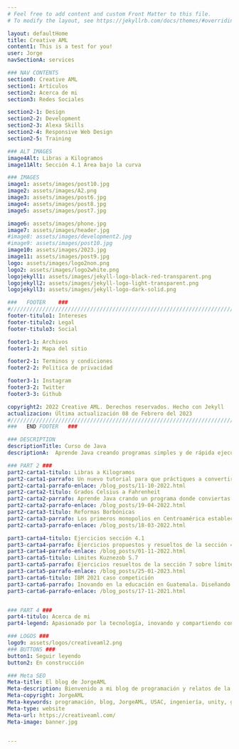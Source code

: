 ```yaml
---
# Feel free to add content and custom Front Matter to this file.
# To modify the layout, see https://jekyllrb.com/docs/themes/#overriding-theme-defaults

layout: defaultHome
title: Creative AML
content1: This is a test for you!
user: Jorge
navSectionA: services

### NAV CONTENTS
section0: Creative AML
section1: Artículos
section2: Acerca de mi
section3: Redes Sociales

section2-1: Design
section2-2: Development
section2-3: Alexa Skills
section2-4: Responsive Web Design
section2-5: Training

### ALT IMAGES
image4Alt: Libras a Kilogramos
image11Alt: Sección 4.1 Area bajo la curva

### IMAGES
image1: assets/images/post10.jpg
image2: assets/images/A2.png
image3: assets/images/post6.jpg
image4: assets/images/post8.jpg
image5: assets/images/post7.jpg

image6: assets/images/phone.jpg
image7: assets/images/header.jpg
#image8: assets/images/development2.jpg
#image9: assets/images/post10.jpg
image10: assets/images/2023.jpg
image11: assets/images/post9.jpg
logo: assets/images/logo2non.png
logo2: assets/images/logo2white.png
logojekyll1: assets/images/jekyll-logo-black-red-transparent.png
logojekyll2: assets/images/jekyll-logo-light-transparent.png
logojekyll3: assets/images/jekyll-logo-dark-solid.png

###   FOOTER    ###
#//////////////////////////////////////////////////////////////////////////////
footer-titulo1: Intereses
footer-titulo2: Legal
footer-titulo3: Social

footer1-1: Archivos
footer1-2: Mapa del sitio

footer2-1: Terminos y condiciones
footer2-2: Politica de privacidad

footer3-1: Instagram
footer3-2: Twitter
footer3-3: Github

copyright2: 2022 Creative AML. Derechos reservados. Hecho con Jekyll
actualizacion: Última actualización 08 de Febrero del 2023
#//////////////////////////////////////////////////////////////////////////////
###   END FOOTER   ###

### DESCRIPTION
descriptionTitle: Curso de Java
descriptionA:  Aprende Java creando programas simples y de rápida ejecución visitando los tutoriales que tengo planeado hacer cada semana

### PART 2 ###
part2-carta1-titulo: Libras a Kilogramos
part2-carta1-parrafo: Un nuevo tutorial para que práctiques a convertir libras a kilogramos usando Java.
part2-carta1-parrafo-enlace: /blog_posts/11-10-2022.html
part2-carta2-titulo: Grados Celsius a Fahrenheit
part2-carta2-parrafo: Aprende Java crando un programa donde conviertas de grados Celsius a Fahrenheit.
part2-carta2-parrafo-enlace: /blog_posts/19-04-2022.html
part2-carta3-titulo: Reformas Borbónicas
part2-carta3-parrafo: Los primeros monopolios en Centroamérica establecidos en el siglo XVIII fueron los que sentaron las bases de las reformas fiscales y el pago de los tributos a los comerciantes guatemaltecos.
part2-carta3-parrafo-enlace: /blog_posts/18-03-2022.html

part3-carta4-titulo: Ejercicios sección 4.1
part3-carta4-parrafo: Ejercicios propuestos y resueltos de la sección 4.1 de matemática básica 2 del Ing. Miguel Castillo semestre 2022.
part3-carta4-parrafo-enlace: /blog_posts/01-11-2022.html
part3-carta5-titulo: Limites Kuznezob S.7
part3-carta5-parrafo: Ejercicios resueltos de la sección 7 sobre límites y su continuidad en algún punto sobre la gráfica.
part3-carta5-parrafo-enlace: /blog_posts/25-01-2023.html
part3-carta6-titulo: IBM 2021 caso competición
part3-carta6-parrafo: Inovando en la educación en Guatemala. Diseñando una solución inovativa y tecnologica que ayude.
part3-carta6-parrafo-enlace: /blog_posts/17-11-2021.html


### PART 4 ###
part4-titulo: Acerca de mi
part4-legend: Apasionado por la tecnología, inovando y compartiendo conocimiento, creador de proyectos, humanitario, constructor, comunicador y diseñador, pero mis áreas más fuertes son las últimas dos. Un estudiante eterno pero mucho más avanzado. Analítico sobre todo en las áreas de las matemáticas. El curso que más me ha gustado fue la Histología y la Química.

### LOGOS ###
logo9: assets/logos/creativeaml2.png
### BUTTONS ###
button1: Seguir leyendo
button2: En construcción

### Meta SEO
Meta-title: El blog de JorgeAML
Meta-description: Bienvenido a mi blog de programación y relatos de la vida diaria en la Universidad. Acá te enseñare algunos trucos para páginas web o tareas que he encontrado.
Meta-copyright: JorgeAML
Meta-keywords: programación, blog, JorgeAML, USAC, ingeniería, unity, game development, java, html, css
Meta-type: website
Meta-url: https://creativeaml.com/
Meta-image: banner.jpg


---
```

 


